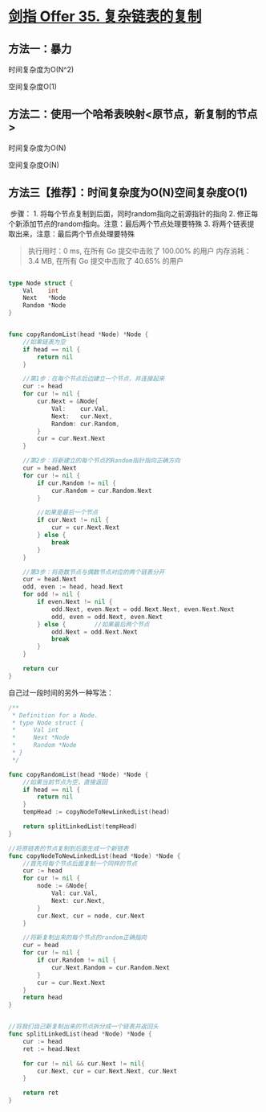 # [剑指 Offer 35. 复杂链表的复制](https://leetcode-cn.com/problems/fu-za-lian-biao-de-fu-zhi-lcof/)

## 方法一：暴力

时间复杂度为O(N^2)

空间复杂度O(1)

## 方法二：使用一个哈希表映射<原节点，新复制的节点>

时间复杂度为O(N)

空间复杂度O(N)

## 方法三【推荐】：时间复杂度为O(N)空间复杂度O(1)


​	步骤：
 	1.  将每个节点复制到后面，同时random指向之前源指针的指向
	2.  修正每个新添加节点的random指向。注意：最后两个节点处理要特殊
	3.  将两个链表提取出来，注意：最后两个节点处理要特殊

>  执行用时：0 ms, 在所有 Go 提交中击败了 100.00% 的用户
> 		内存消耗：3.4 MB, 在所有 Go 提交中击败了 40.65% 的用户

```go

type Node struct {
	Val    int
	Next   *Node
	Random *Node
}


func copyRandomList(head *Node) *Node {
	//如果链表为空
	if head == nil {
		return nil
	}

	//第1步：在每个节点后边建立一个节点，并连接起来
	cur := head
	for cur != nil {
		cur.Next = &Node{
			Val:    cur.Val,
			Next:   cur.Next,
			Random: cur.Random,
		}
		cur = cur.Next.Next
	}

	//第2步：将新建立的每个节点的Random指针指向正确方向
	cur = head.Next
	for cur != nil {
		if cur.Random != nil {
			cur.Random = cur.Random.Next
		}

		//如果是最后一个节点
		if cur.Next != nil {
			cur = cur.Next.Next
		} else {
			break
		}
	}

	//第3步：将奇数节点与偶数节点对应的两个链表分开
	cur = head.Next
	odd, even := head, head.Next
	for odd != nil {
		if even.Next != nil {
			odd.Next, even.Next = odd.Next.Next, even.Next.Next
			odd, even = odd.Next, even.Next
		} else { 		//如果最后两个节点
			odd.Next = odd.Next.Next
			break
		}
	}

	return cur
}

```

自己过一段时间的另外一种写法：
```go
/**
 * Definition for a Node.
 * type Node struct {
 *     Val int
 *     Next *Node
 *     Random *Node
 * }
 */

func copyRandomList(head *Node) *Node {
    //如果当前节点为空，直接返回
    if head == nil {
        return nil
    }
    tempHead := copyNodeToNewLinkedList(head)

    return splitLinkedList(tempHead)
}

//将原链表的节点复制到后面生成一个新链表
func copyNodeToNewLinkedList(head *Node) *Node {
    //首先将每个节点后面复制一个同样的节点
    cur := head
    for cur != nil {
        node := &Node{
            Val: cur.Val,
            Next: cur.Next,
        }
        cur.Next, cur = node, cur.Next
    }

    //将新复制出来的每个节点的random正确指向
    cur = head
    for cur != nil {
        if cur.Random != nil {
            cur.Next.Random = cur.Random.Next
        }
        cur = cur.Next.Next
    }
    return head
}


//将我们自己新复制出来的节点拆分成一个链表并返回头
func splitLinkedList(head *Node) *Node {
    cur := head
    ret := head.Next

    for cur != nil && cur.Next != nil{
        cur.Next, cur = cur.Next.Next, cur.Next 
    }

    return ret
}
```